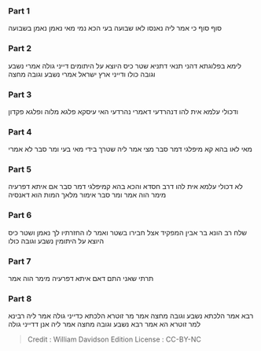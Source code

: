 
### Part 1
סוף סוף כי אמר ליה נאנסו לאו שבועה בעי הכא נמי מאי נאמן נאמן בשבועה

### Part 2
לימא בפלוגתא דהני תנאי דתניא שטר כיס היוצא על היתומים דייני גולה אמרי נשבע וגובה כולו ודייני ארץ ישראל אמרי נשבע וגובה מחצה

### Part 3
ודכולי עלמא אית להו דנהרדעי דאמרי נהרדעי האי עיסקא פלגא מלוה ופלגא פקדון

### Part 4
מאי לאו בהא קא מיפלגי דמר סבר מצי אמר ליה שטרך בידי מאי בעי ומר סבר לא אמרי

### Part 5
לא דכולי עלמא אית להו דרב חסדא והכא בהא קמיפלגי דמר סבר אם איתא דפרעיה מימר הוה אמר ומר סבר אימור מלאך המות הוא דאנסיה

### Part 6
שלח רב הונא בר אבין המפקיד אצל חבירו בשטר ואמר לו החזרתיו לך נאמן ושטר כיס היוצא על היתומין נשבע וגובה כולו

### Part 7
תרתי שאני התם דאם איתא דפרעיה מימר הוה אמר

### Part 8
רבא אמר הלכתא נשבע וגובה מחצה אמר מר זוטרא הלכתא כדייני גולה אמר ליה רבינא למר זוטרא הא אמר רבא נשבע וגובה מחצה אמר ליה אנן דדייני גולה

>Credit : William Davidson Edition
>License : CC-BY-NC